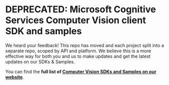 **DEPRECATED:** Microsoft Cognitive Services Computer Vision client SDK and samples
====================================
We heard your feedback! This repo has moved and each project split into a separate repo, scoped by API and platform. We believe this is a more effective way for both you and us to make updates and get the latest updates on our SDKs & Samples.

You can find the **full list of [Computer Vision SDKs and Samples on our website](https://www.microsoft.com/cognitive-services/en-us/SDK-Sample?api=computer%20vision)**. 
